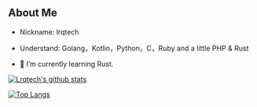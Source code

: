## About Me


- Nickname: lrqtech

- Understand: Golang，Kotlin，Python，C，Ruby and a little PHP & Rust

- 🌱 I’m currently learning Rust.




  
[![Lrqtech's github stats](https://github-readme-stats.vercel.app/api?username=lrqtech&theme=Default)](https://github.com/lrqtech)

[![Top Langs](https://github-readme-stats.vercel.app/api/top-langs/?username=lrqtech&layout=compact)](https://github.com/lrqtech)
